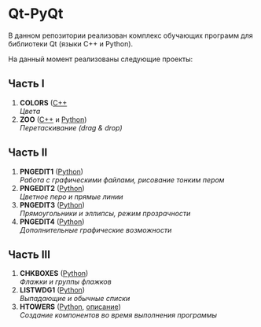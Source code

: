# Qt-PyQt

В данном репозитории реализован комплекс обучающих программ для библиотеки Qt (языки C++ и Python).

На данный момент реализованы следующие проекты:
## Часть I
1. **COLORS** ([C++](/C++/I/09-COLORS)<br/>
*Цвета*
2. **ZOO** ([C++](/C++/I/11-ZOO) и [Python](/Python/I/11-ZOO))<br/>
*Перетаскивание (drag & drop)*
## Часть II
1. **PNGEDIT1** ([Python](/Python/II/14-PNGEDIT1))<br/>
*Работа с графическими файлами, рисование тонким пером*
2. **PNGEDIT2** ([Python](/Python/II/15-PNGEDIT2))<br/>
*Цветное перо и прямые линии*
3. **PNGEDIT3** ([Python](/Python/II/16-PNGEDIT3))<br/>
*Прямоугольники и эллипсы, режим прозрачности*
4. **PNGEDIT4** ([Python](/Python/II/17-PNGEDIT4))<br/>
*Дополнительные графические возможности*
## Часть III
1. **CHKBOXES** ([Python](/Python/III/24-CHKBOXES))<br/>
*Флажки и группы флажков*
2. **LISTWDG1** ([Python](/Python/III/25-LISTWDG1))<br/>
*Выпадающие и обычные списки*
3. **HTOWERS** ([Python](/Python/III/33-HTOWERS), [описание](/Python/III/33-HTOWERS/33-HTOWERS.docx))<br/>
*Создание компонентов во время выполнения программы*
